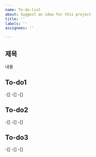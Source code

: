 ```yaml
---
name: To-do-list
about: Suggest an idea for this project
title: ''
labels: ''
assignees: ''

---
```


## 제목
내용

## To-do1
-[] 
-[] 
-[] 

## To-do2
-[] 
-[] 
-[] 

## To-do3
-[] 
-[] 
-[]
